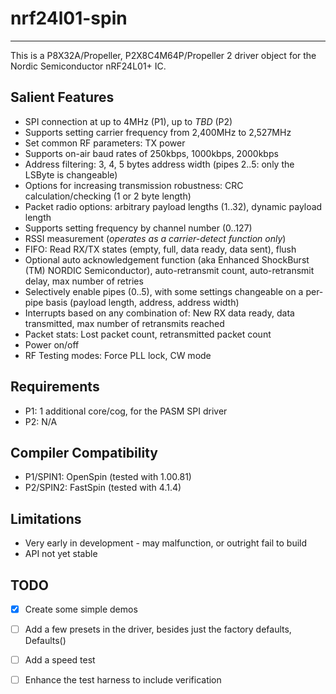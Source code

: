 # nrf24l01-spin
---------------

This is a P8X32A/Propeller, P2X8C4M64P/Propeller 2 driver object for the Nordic Semiconductor nRF24L01+ IC.

## Salient Features

* SPI connection at up to 4MHz (P1), up to _TBD_ (P2)
* Supports setting carrier frequency from 2,400MHz to 2,527MHz
* Set common RF parameters: TX power
* Supports on-air baud rates of 250kbps, 1000kbps, 2000kbps
* Address filtering: 3, 4, 5 bytes address width (pipes 2..5: only the LSByte is changeable)
* Options for increasing transmission robustness: CRC calculation/checking (1 or 2 byte length)
* Packet radio options: arbitrary payload lengths (1..32), dynamic payload length
* Supports setting frequency by channel number (0..127)
* RSSI measurement (*operates as a carrier-detect function only*)
* FIFO: Read RX/TX states (empty, full, data ready, data sent), flush
* Optional auto acknowledgement function (aka Enhanced ShockBurst (TM) NORDIC Semiconductor), auto-retransmit count, auto-retransmit delay, max number of retries
* Selectively enable pipes (0..5), with some settings changeable on a per-pipe basis (payload length, address, address width)
* Interrupts based on any combination of: New RX data ready, data transmitted, max number of retransmits reached
* Packet stats: Lost packet count, retransmitted packet count
* Power on/off
* RF Testing modes: Force PLL lock, CW mode

## Requirements

* P1: 1 additional core/cog, for the PASM SPI driver
* P2: N/A

## Compiler Compatibility

* P1/SPIN1: OpenSpin (tested with 1.00.81)
* P2/SPIN2: FastSpin (tested with 4.1.4)

## Limitations

* Very early in development - may malfunction, or outright fail to build
* API not yet stable

## TODO

- [x] Create some simple demos
- [ ] Add a few presets in the driver, besides just the factory defaults, Defaults()
- [ ] Add a speed test
- [ ] Enhance the test harness to include verification

